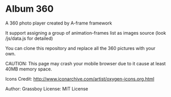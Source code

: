 Album 360
=========

A 360 photo player created by A-frame framework

It support assigning a group of animation-frames list as images source (look /js/data.js for detailed)

You can clone this repository and replace all the 360 pictures with your own.

CAUTION: This page may crash your mobile browser due to it cause at least 40MB memory space.

Icons Credit: http://www.iconarchive.com/artist/oxygen-icons.org.html

Author: Grassboy
License: MIT License
